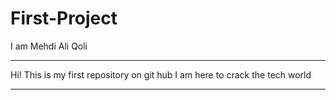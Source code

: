 # First-Project
I am Mehdi Ali Qoli
<hr>

Hi! This is my first repository on git hub I am here to crack the tech world
<hr>
